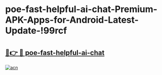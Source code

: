 # poe-fast-helpful-ai-chat-Premium-APK-Apps-for-Android-Latest-Update-!99rcf

# <h2><a href="https://col3pz.esa.edu.pl?title=poe-fast-helpful-ai-chat&ref=99rcf">🔗👉 🔴 poe-fast-helpful-ai-chat</a></h2>

[![acn](https://github.com/user-attachments/assets/0f9c940e-d8b0-45ae-aac7-cd30a18b3e1c)](https://col3pz.esa.edu.pl?title=poe-fast-helpful-ai-chat&ref=99rcf)

